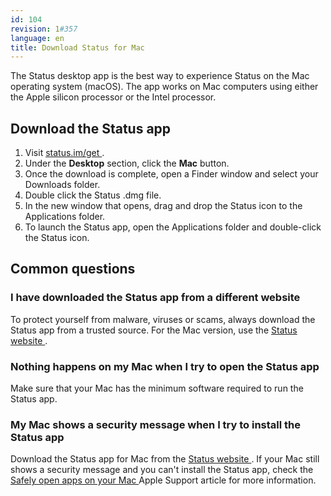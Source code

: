 ```yaml
---
id: 104
revision: 1#357
language: en
title: Download Status for Mac
---
```


The Status desktop app is the best way to experience Status on the Mac operating system (macOS). The app works on Mac computers using either the Apple silicon processor or the Intel processor.

## Download the Status app

1. Visit [status.im/get <ExternalIcon />](https://status.im/get).
1. Under the **Desktop** section, click the **Mac** button.
1. Once the download is complete, open a Finder window and select your Downloads folder.
1. Double click the Status .dmg file.
1. In the new window that opens, drag and drop the Status icon to the Applications folder.
1. To launch the Status app, open the Applications folder and double-click the Status icon.

## Common questions

### I have downloaded the Status app from a different website

To protect yourself from malware, viruses or scams, always download the Status app from a trusted source. For the Mac version, use the [Status website <ExternalIcon />](https:///status.im/get).

### Nothing happens on my Mac when I try to open the Status app

Make sure that your Mac has the minimum software required to run the Status app.

### My Mac shows a security message when I try to install the Status app

Download the Status app for Mac from the [Status website <ExternalIcon />](https:///status.im/get/). If your Mac still shows a security message and you can't install the Status app, check the [Safely open apps on your Mac <ExternalIcon />](https:///support.apple.com/en-us/HT202491) Apple Support article for more information.
